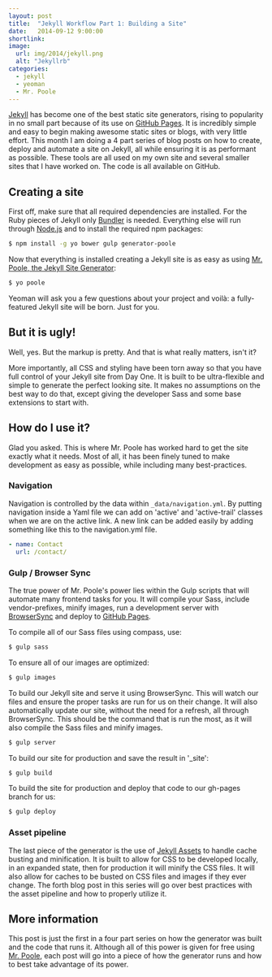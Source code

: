 ```yaml
---
layout: post
title:  "Jekyll Workflow Part 1: Building a Site"
date:   2014-09-12 9:00:00
shortlink:
image:
  url: img/2014/jekyll.png
  alt: "Jekyllrb"
categories:
  - jekyll
  - yeoman
  - Mr. Poole
---
```


[Jekyll](http://jekyllrb.com/) has become one of the best static site generators, rising to popularity in no small part because of its use on [GitHub Pages](https://pages.github.com/). It is incredibly simple and easy to begin making awesome static sites or blogs, with very little effort. This month I am doing a 4 part series of blog posts on how to create, deploy and automate a site on Jekyll, all while ensuring it is as performant as possible. These tools are all used on my own site and several smaller sites that I have worked on. The code is all available on GitHub.

## Creating a site

First off, make sure that all required dependencies are installed. For the Ruby pieces of Jekyll only [Bundler](http://bundler.io/) is needed. Everything else will run through [Node.js](http://nodejs.org/download/) and to install the required npm packages:

```bash
$ npm install -g yo bower gulp generator-poole
```

Now that everything is installed creating a Jekyll site is as easy as using [Mr. Poole, the Jekyll Site Generator](https://github.com/iamcarrico/generator-poole):

```bash
$ yo poole
```

Yeoman will ask you a few questions about your project and voilà: a fully-featured Jekyll site will be born. Just for you.

## But it is ugly!

Well, yes. But the markup is pretty. And that is what really matters, isn't it?

More importantly, all CSS and styling have been torn away so that you have full control of your Jekyll site from Day One. It is built to be ultra-flexible and simple to generate the perfect looking site. It makes no assumptions on the best way to do that, except giving the developer Sass and some base extensions to start with.

## How do I use it?

Glad you asked. This is where Mr. Poole has worked hard to get the site exactly what it needs. Most of all, it has been finely tuned to make development as easy as possible, while including many best-practices.

### Navigation

Navigation is controlled by the data within ```_data/navigation.yml```. By putting navigation inside a Yaml file we can add on 'active' and 'active-trail' classes when we are on the active link. A new link can be added easily by adding something like this to the navigation.yml file.

```yaml
- name: Contact
  url: /contact/
```

### Gulp / Browser Sync

The true power of Mr. Poole's power lies within the Gulp scripts that will automate many frontend tasks for you. It will compile your Sass, include vendor-prefixes, minify images, run a development server with [BrowserSync](http://www.browsersync.io/) and deploy to [GitHub Pages](https://pages.github.com/).

To compile all of our Sass files using compass, use:

```bash
$ gulp sass
```

To ensure all of our images are optimized:

```bash
$ gulp images
```

To build our Jekyll site and serve it using BrowserSync. This will watch our files and ensure the proper tasks are run for us on their change. It will also automatically update our site, without the need for a refresh, all through BrowserSync. This should be the command that is run the most, as it will also compile the Sass files and minify images.

```bash
$ gulp server
```

To build our site for production and save the result in '_site':

```bash
$ gulp build
```

To build the site for production and deploy that code to our gh-pages branch for us:

```bash
$ gulp deploy
```

### Asset pipeline

The last piece of the generator is the use of [Jekyll Assets](https://github.com/ixti/jekyll-assets) to handle cache busting and minification. It is built to allow for CSS to be developed locally, in an expanded state, then for production it will minify the CSS files. It will also allow for caches to be busted on CSS files and images if they ever change. The forth blog post in this series will go over best practices with the asset pipeline and how to properly utilize it.


## More information

This post is just the first in a four part series on how the generator was built and the code that runs it. Although all of this power is given for free using [Mr. Poole](https://github.com/iamcarrico/generator-poole), each post will go into a piece of how the generator runs and how to best take advantage of its power.

